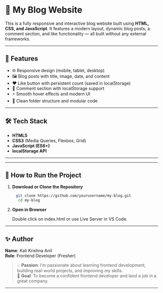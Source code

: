 # 📝 My Blog Website

This is a fully responsive and interactive blog website built using **HTML, CSS, and JavaScript**. It features a modern layout, dynamic blog posts, a comment section, and like functionality — all built without any external frameworks.

---

## 📌 Features

- 🌐 Responsive design (mobile, tablet, desktop)
- 🖼️ Blog posts with title, image, date, and content
- ❤️ Like button with persistent count (saved in localStorage)
- 💬 Comment section with localStorage support
- ⚡ Smooth hover effects and modern UI
- 📁 Clean folder structure and modular code

---

## 🛠️ Tech Stack

- **HTML5**
- **CSS3** (Media Queries, Flexbox, Grid)
- **JavaScript (ES6+)**  
- **localStorage API**

---


---



## 🧪 How to Run the Project

1. **Download or Clone the Repository**
 
```bash 
     git clone https://github.com/yourusername/my-blog.git
      cd my-blog 
``` 

2. **Open in Browser**

   Double click on index.html or use Live Server in VS Code.



---

## ✨ Author

**Name**: Kali Krishna Anil  
**Role**: Frontend Developer (Fresher)

> 💡 **Passion**: I’m passionate about learning frontend development, building real-world projects, and improving my skills.  
> 🎯 **Goal**: To become a confident frontend developer and land a job in a great company.

---



